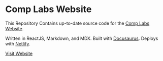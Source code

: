 # Comp Labs Website

This Repository Contains up-to-date source code for the [Comp Labs Website](https://github.com/Comp-Labs/comp-labs-website).

Written in ReactJS, Markdown, and MDX. Built with [Docusaurus](docusaurus.io). Deploys with [Netlify](netlify.com).

[Visit Website](https://v2.complabs.in)
